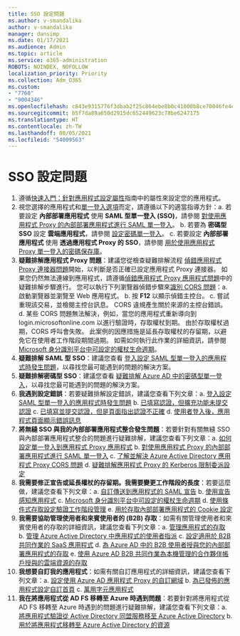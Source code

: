 ```yaml
---
title: SSO 設定問題
ms.author: v-smandalika
author: v-smandalika
manager: dansimp
ms.date: 01/17/2021
ms.audience: Admin
ms.topic: article
ms.service: o365-administration
ROBOTS: NOINDEX, NOFOLLOW
localization_priority: Priority
ms.collection: Adm_O365
ms.custom:
- "7760"
- "9004346"
ms.openlocfilehash: c843e9315776f3dbab2f25c864ebe8b0c41000b8ce70046fe4eb386fce143635
ms.sourcegitcommit: b5f7da89a650d2915dc652449623c78be6247175
ms.translationtype: HT
ms.contentlocale: zh-TW
ms.lasthandoff: 08/05/2021
ms.locfileid: "54009563"
---
```

# <a name="sso-configuration-issues"></a>SSO 設定問題

1. 遵循[快速入門：針對應用程式設定屬性](https://docs.microsoft.com/azure/active-directory/manage-apps/add-application-portal-configure)指南中的屬性來設定您的應用程式。
2. 視您選擇的應用程式和[單一登入選項](https://docs.microsoft.com/azure/active-directory/manage-apps/sso-options)而定，請遵循以下的適當指導方針：a. 若要設定 **內部部署應用程式** 使用 **SAML 型單一登入 (SSO)**，請參閱 [對使用應用程式 Proxy 的內部部署應用程式進行 SAML 單一登入](https://docs.microsoft.com/azure/active-directory/manage-apps/application-proxy-configure-single-sign-on-on-premises-apps)。
    b. 若要為 **密碼型 SSO** 設定 **雲端應用程式**，請參閱 [設定密碼單一登入](https://docs.microsoft.com/azure/active-directory/manage-apps/configure-password-single-sign-on-non-gallery-applications)。
    c. 若要設定 **內部部署應用程式** 使用 **透過應用程式 Proxy 的 SSO**，請參閱 [用於使用應用程式 Proxy 單一登入的密碼保存庫](https://docs.microsoft.com/azure/active-directory/manage-apps/application-proxy-configure-single-sign-on-password-vaulting)。
3. **疑難排解應用程式 Proxy 問題**：建議您從檢查疑難排解流程 [偵錯應用程式 Proxy 連接器問題](https://docs.microsoft.com/azure/active-directory/manage-apps/application-proxy-debug-connectors)開始，以判斷是否正確已設定應用程式 Proxy 連接器。 如果您仍然無法連線到應用程式，請遵循[偵錯應用程式 Proxy 應用程式問題](https://docs.microsoft.com/azure/active-directory/manage-apps/application-proxy-debug-apps)中的疑難排解步驟進行。 您可以執行下列瀏覽器偵錯步驟來[識別 CORS 問題](https://docs.microsoft.com/azure/active-directory/manage-apps/application-proxy-understand-cors-issues#understand-and-identify-cors-issues)：a. 啟動瀏覽器並瀏覽至 Web 應用程式。
    b. 按 **F12** 以顯示偵錯主控台。
    c. 嘗試重現該交易，並檢閱主控台訊息。 CORS 違規產生關於來源的主控台錯誤。
    d. 某些 CORS 問題無法解決，例如，當您的應用程式重新導向到 login.microsoftonline.com 以進行驗證時，存取權杖到期。 由於存取權杖過期，CORS 呼叫會失敗。 此案例的因應措施是延長存取權杖的存留期，以避免它在使用者工作階段期間過期。 如需如何執行此作業的詳細資訊，請參閱 [Microsoft 身分識別平台中可設定的權杖生命週期](https://docs.microsoft.com/azure/active-directory/develop/active-directory-configurable-token-lifetimes)。
4. **疑難排解 SAML 型 SSO**：建議您查看 [登入設定 SAML 型單一登入的應用程式時發生問題](https://docs.microsoft.com/azure/active-directory/manage-apps/application-sign-in-problem-federated-sso-gallery)，以尋找您最可能遇到的問題的解決方案。
5. **疑難排解密碼型 SSO**：建議您查看 [疑難排解 Azure AD 中的密碼型單一登入](https://docs.microsoft.com/azure/active-directory/manage-apps/troubleshoot-password-based-sso)，以尋找您最可能遇到的問題的解決方案。
6. **我遇到設定錯誤**：若要疑難排解設定錯誤，建議您查看下列文章：a. [登入設定 SAML 型單一登入的應用程式時發生問題](https://docs.microsoft.com/azure/active-directory/manage-apps/application-sign-in-problem-federated-sso-gallery) b. [已填寫認證，但擴充功能未提交認證](https://docs.microsoft.com/azure/active-directory/manage-apps/troubleshoot-password-based-sso#credentials-are-filled-in-but-the-extension-does-not-submit-them) c. [已填寫並提交認證，但是頁面指出認證不正確](https://docs.microsoft.com/azure/active-directory/manage-apps/troubleshoot-password-based-sso) d. [使用者登入後，應用程式頁面顯示錯誤訊息](https://docs.microsoft.com/azure/active-directory/manage-apps/application-sign-in-problem-application-error)
7. **將無縫 SSO 與我的內部部署應用程式整合發生問題**：若要針對有關無縫 SSO 與內部部署應用程式整合的問題進行疑難排解，建議您查看下列文章：a. [如何設定單一登入到應用程式 Proxy 應用程式](https://docs.microsoft.com/azure/active-directory/manage-apps/application-proxy-config-sso-how-to) b. [對使用應用程式 Proxy 的內部部署應用程式進行 SAML 單一登入](https://docs.microsoft.com/azure/active-directory/manage-apps/application-proxy-configure-single-sign-on-on-premises-apps) c. [了解並解決 Azure Active Directory 應用程式 Proxy CORS 問題](https://docs.microsoft.com/azure/active-directory/manage-apps/application-proxy-understand-cors-issues#solutions-for-application-proxy-cors-issues) d. [疑難排解應用程式 Proxy 的 Kerberos 限制委派設定](https://docs.microsoft.com/azure/active-directory/manage-apps/application-proxy-back-end-kerberos-constrained-delegation-how-to)
8. **我需要修正宣告或延長權杖的存留期。我需要變更工作階段的長度**：若要這麼做，建議您查看下列文章：a. [自訂傳送到應用程式的 SAML 宣告](https://docs.microsoft.com/azure/active-directory/develop/active-directory-claims-mapping) b. [使用宣告感知應用程式](https://docs.microsoft.com/azure/active-directory/manage-apps/application-proxy-configure-for-claims-aware-applications) c. [Microsoft 身分識別平台中可設定的權杖生命週期](https://docs.microsoft.com/azure/active-directory/develop/active-directory-configurable-token-lifetimes) d. [使用條件式存取設定驗證工作階段管理](https://docs.microsoft.com/azure/active-directory/conditional-access/howto-conditional-access-session-lifetime) e. [用於存取內部部署應用程式的 Cookie 設定](https://docs.microsoft.com/azure/active-directory/manage-apps/application-proxy-configure-cookie-settings)
9. **我需要協助管理使用者和來賓使用者的 (B2B) 存取**：如需有關管理使用者和來賓使用者的存取的詳細資訊，建議您查看下列文章：a. [管理應用程式的存取](https://docs.microsoft.com/azure/active-directory/manage-apps/what-is-access-management) b. [管理 Azure Active Directory 中應用程式的使用者指派](https://docs.microsoft.com/azure/active-directory/manage-apps/assign-user-or-group-access-portal) c. [設定適用於 B2B 共同作業的 SaaS 應用程式](https://docs.microsoft.com/azure/active-directory/external-identities/configure-saas-apps) d. [為 Azure AD 中的 B2B 使用者授與您的內部部署應用程式的存取](https://docs.microsoft.com/azure/active-directory/external-identities/configure-saas-apps) e. [使用 Azure AD B2B 共同作業為本機管理的合作夥伴帳戶授與的雲端資源的存取](https://docs.microsoft.com/azure/active-directory/external-identities/hybrid-on-premises-to-cloud)
10. **我想要自訂我的應用程式**：如需有關自訂應用程式的詳細資訊，建議您查看下列文章：a. [設定使用 Azure AD 應用程式 Proxy 的自訂網域](https://docs.microsoft.com/azure/active-directory/manage-apps/application-proxy-configure-custom-domain) b. [為已發佈的應用程式設定自訂首頁](https://docs.microsoft.com/azure/active-directory/manage-apps/application-proxy-configure-custom-home-page) c. [萬用字元應用程式](https://docs.microsoft.com/azure/active-directory/manage-apps/application-proxy-wildcard)
11. **我在將應用程式從 AD FS 移轉至 Azure 時遇到問題**：若要針對將應用程式從 AD FS 移轉至 Azure 時遇到的問題進行疑難排解，建議您查看下列文章：a. [將應用程式驗證從 Active Directory 同盟服務移至 Azure Active Directory](https://docs.microsoft.com/azure/active-directory/manage-apps/migrate-adfs-apps-to-azure) b. [用於將應用程式移轉至 Azure Active Directory 的資源](https://docs.microsoft.com/azure/active-directory/manage-apps/migration-resources)


